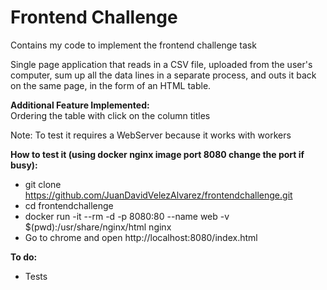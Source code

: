 # Frontend Challenge

Contains my code to implement the frontend challenge task

Single page application that reads in a CSV file, uploaded from the user's computer, sum up all the data lines in a separate process, and outs it back on the same page, in the form of an HTML table.

**Additional Feature Implemented:**  
Ordering the table with click on the column titles  
  
Note: To test it requires a WebServer because it works with workers  

**How to test it (using docker nginx image port 8080 change the port if busy):**  
  
- git clone https://github.com/JuanDavidVelezAlvarez/frontendchallenge.git  
- cd frontendchallenge  
- docker run -it --rm -d -p 8080:80 --name web -v $(pwd):/usr/share/nginx/html nginx  
- Go to chrome and open http://localhost:8080/index.html  

**To do:**  
  
- Tests  

